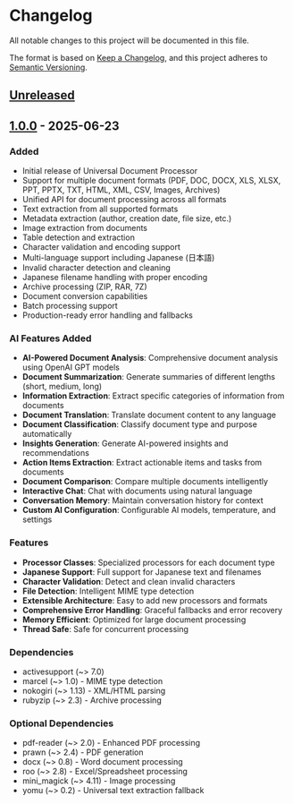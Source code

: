 # Changelog

All notable changes to this project will be documented in this file.

The format is based on [Keep a Changelog](https://keepachangelog.com/en/1.0.0/),
and this project adheres to [Semantic Versioning](https://semver.org/spec/v2.0.0.html).

## [Unreleased]

## [1.0.0] - 2025-06-23

### Added
- Initial release of Universal Document Processor
- Support for multiple document formats (PDF, DOC, DOCX, XLS, XLSX, PPT, PPTX, TXT, HTML, XML, CSV, Images, Archives)
- Unified API for document processing across all formats
- Text extraction from all supported formats
- Metadata extraction (author, creation date, file size, etc.)
- Image extraction from documents
- Table detection and extraction
- Character validation and encoding support
- Multi-language support including Japanese (日本語)
- Invalid character detection and cleaning
- Japanese filename handling with proper encoding
- Archive processing (ZIP, RAR, 7Z)
- Document conversion capabilities
- Batch processing support
- Production-ready error handling and fallbacks

### AI Features Added
- **AI-Powered Document Analysis**: Comprehensive document analysis using OpenAI GPT models
- **Document Summarization**: Generate summaries of different lengths (short, medium, long)
- **Information Extraction**: Extract specific categories of information from documents
- **Document Translation**: Translate document content to any language
- **Document Classification**: Classify document type and purpose automatically
- **Insights Generation**: Generate AI-powered insights and recommendations
- **Action Items Extraction**: Extract actionable items and tasks from documents
- **Document Comparison**: Compare multiple documents intelligently
- **Interactive Chat**: Chat with documents using natural language
- **Conversation Memory**: Maintain conversation history for context
- **Custom AI Configuration**: Configurable AI models, temperature, and settings

### Features
- **Processor Classes**: Specialized processors for each document type
- **Japanese Support**: Full support for Japanese text and filenames
- **Character Validation**: Detect and clean invalid characters
- **File Detection**: Intelligent MIME type detection
- **Extensible Architecture**: Easy to add new processors and formats
- **Comprehensive Error Handling**: Graceful fallbacks and error recovery
- **Memory Efficient**: Optimized for large document processing
- **Thread Safe**: Safe for concurrent processing

### Dependencies
- activesupport (~> 7.0)
- marcel (~> 1.0) - MIME type detection
- nokogiri (~> 1.13) - XML/HTML parsing
- rubyzip (~> 2.3) - Archive processing

### Optional Dependencies
- pdf-reader (~> 2.0) - Enhanced PDF processing
- prawn (~> 2.4) - PDF generation
- docx (~> 0.8) - Word document processing
- roo (~> 2.8) - Excel/Spreadsheet processing
- mini_magick (~> 4.11) - Image processing
- yomu (~> 0.2) - Universal text extraction fallback

[Unreleased]: https://github.com/vikas-vpatil/universal_document_processor/compare/v1.0.0...HEAD
[1.0.0]: https://github.com/vikas-vpatil/universal_document_processor/releases/tag/v1.0.0 